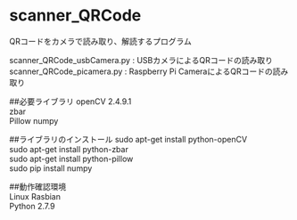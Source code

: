 # scanner_QRCode
QRコードをカメラで読み取り、解読するプログラム  

scanner_QRCode_usbCamera.py : USBカメラによるQRコードの読み取り  
scanner_QRCode_picamera.py : Raspberry Pi CameraによるQRコードの読み取り  

##必要ライブラリ
openCV 2.4.9.1  
zbar  
Pillow
numpy

##ライブラリのインストール
sudo apt-get install python-openCV  
sudo apt-get install python-zbar  
sudo apt-get install python-pillow  
sudo pip install numpy  


##動作確認環境  
Linux Rasbian  
Python 2.7.9  